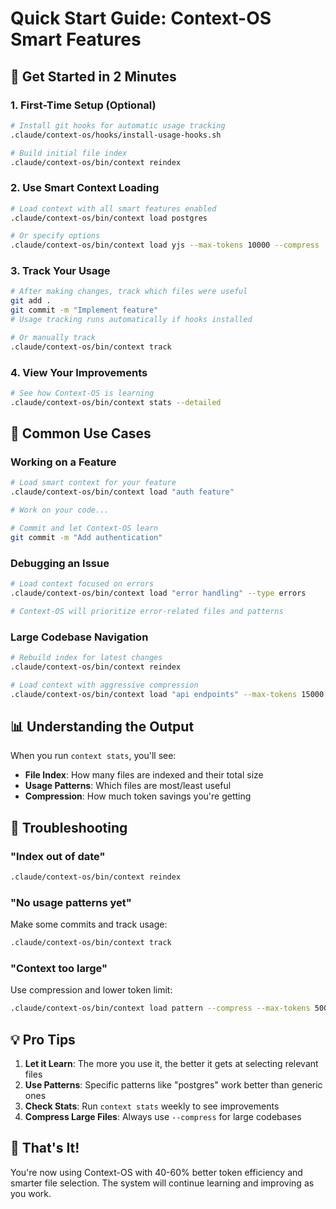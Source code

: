 # Quick Start Guide: Context-OS Smart Features

## 🚀 Get Started in 2 Minutes

### 1. First-Time Setup (Optional)
```bash
# Install git hooks for automatic usage tracking
.claude/context-os/hooks/install-usage-hooks.sh

# Build initial file index
.claude/context-os/bin/context reindex
```

### 2. Use Smart Context Loading
```bash
# Load context with all smart features enabled
.claude/context-os/bin/context load postgres

# Or specify options
.claude/context-os/bin/context load yjs --max-tokens 10000 --compress
```

### 3. Track Your Usage
```bash
# After making changes, track which files were useful
git add .
git commit -m "Implement feature"
# Usage tracking runs automatically if hooks installed

# Or manually track
.claude/context-os/bin/context track
```

### 4. View Your Improvements
```bash
# See how Context-OS is learning
.claude/context-os/bin/context stats --detailed
```

## 🎯 Common Use Cases

### Working on a Feature
```bash
# Load smart context for your feature
.claude/context-os/bin/context load "auth feature"

# Work on your code...

# Commit and let Context-OS learn
git commit -m "Add authentication"
```

### Debugging an Issue
```bash
# Load context focused on errors
.claude/context-os/bin/context load "error handling" --type errors

# Context-OS will prioritize error-related files and patterns
```

### Large Codebase Navigation
```bash
# Rebuild index for latest changes
.claude/context-os/bin/context reindex

# Load context with aggressive compression
.claude/context-os/bin/context load "api endpoints" --max-tokens 15000
```

## 📊 Understanding the Output

When you run `context stats`, you'll see:
- **File Index**: How many files are indexed and their total size
- **Usage Patterns**: Which files are most/least useful
- **Compression**: How much token savings you're getting

## 🔧 Troubleshooting

### "Index out of date"
```bash
.claude/context-os/bin/context reindex
```

### "No usage patterns yet"
Make some commits and track usage:
```bash
.claude/context-os/bin/context track
```

### "Context too large"
Use compression and lower token limit:
```bash
.claude/context-os/bin/context load pattern --compress --max-tokens 5000
```

## 💡 Pro Tips

1. **Let it Learn**: The more you use it, the better it gets at selecting relevant files
2. **Use Patterns**: Specific patterns like "postgres" work better than generic ones
3. **Check Stats**: Run `context stats` weekly to see improvements
4. **Compress Large Files**: Always use `--compress` for large codebases

## 🎉 That's It!

You're now using Context-OS with 40-60% better token efficiency and smarter file selection. The system will continue learning and improving as you work.